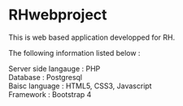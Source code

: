 # RHwebproject

This is web based application developped for RH.

The following information listed below : 

Server side langauge : PHP <br>
Database : Postgresql <br>
Baisc language : HTML5, CSS3, Javascript <br>
Framework : Bootstrap 4 <br>



